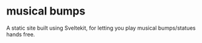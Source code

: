 # musical bumps

A static site built using Sveltekit, for letting you play musical bumps/statues hands free.

